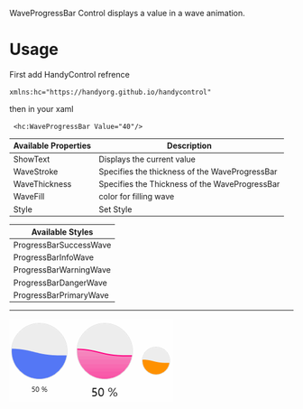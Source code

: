 WaveProgressBar Control displays a value in a wave animation.
# Usage
First add HandyControl refrence
```
xmlns:hc="https://handyorg.github.io/handycontrol"
```
then in your xaml
```
 <hc:WaveProgressBar Value="40"/>
```
| **Available Properti**es | **Description**                                              |
| ------------------------ | ------------------------------------------------------------ |
| ShowText  | Displays the current value |
| WaveStroke  | Specifies the thickness of the WaveProgressBar |
| WaveThickness | Specifies the Thickness of the WaveProgressBar |
| WaveFill | color for filling wave |
| Style | Set Style |

| Available Styles       |
| ---------------------------- |
| ProgressBarSuccessWave |
| ProgressBarInfoWave |
| ProgressBarWarningWave |
| ProgressBarDangerWave |
| ProgressBarPrimaryWave |

***

![](https://github.com/HandyOrg/HandyOrgResource/blob/master/HandyControl/Resources/WaveProgressBar.gif)